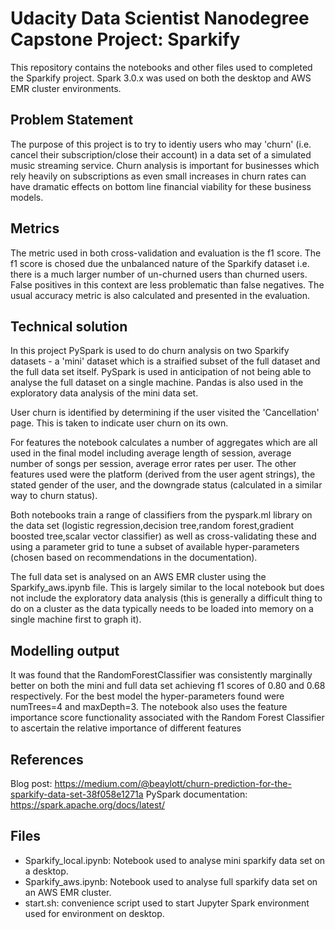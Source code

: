 # Udacity Data Scientist Nanodegree Capstone Project: Sparkify 

This repository contains the notebooks and other files used to completed the Sparkify project. Spark 3.0.x was used on both the desktop and AWS EMR cluster environments.

## Problem Statement

The purpose of this project is to try to identiy users who may 'churn' (i.e. cancel their subscription/close their account) in a data set of a simulated music streaming service. Churn analysis is important for businesses which rely heavily on subscriptions as even small increases in churn rates can have dramatic effects on bottom line financial viability for these business models. 

## Metrics

The metric used in both cross-validation and evaluation is the f1 score. The f1 score is chosed due the unbalanced nature of the Sparkify dataset i.e. there is a much larger number of un-churned users than churned users. False positives in this context are less problematic than false negatives. The usual accuracy metric is also calculated and presented in the evaluation.

## Technical solution 

In this project PySpark is used to do churn analysis on two Sparkify datasets - a 'mini' dataset which is a straified subset of the full dataset and the full data set itself. PySpark is used in anticipation of not being able to analyse the full dataset on a single machine. Pandas is also used in the exploratory data analysis of the mini data set. 

User churn is identified by determining if the user visited the 'Cancellation' page. This is taken to indicate user churn on its own.

For features the notebook calculates a number of aggregates which are all used in the final model including average length of session, average number of songs per session, average error rates per user. The other features used were the platform (derived from the user agent strings), the stated gender of the user, and the downgrade status (calculated in a similar way to churn status). 

Both notebooks train a range of classifiers from the pyspark.ml library on the data set (logistic regression,decision tree,random forest,gradient boosted tree,scalar vector classifier) as well as cross-validating these and using a parameter grid to tune a subset of available hyper-parameters (chosen based on recommendations in the documentation).

The full data set is analysed on an AWS EMR cluster using the Sparkify_aws.ipynb file. This is largely similar to the local notebook but does not include the exploratory data analysis (this is generally a difficult thing to do on a cluster as the data typically needs to be loaded into memory on a single machine first to graph it).

## Modelling output

It was found that the RandomForestClassifier was consistently marginally better on both the mini and full data set achieving f1 scores of 0.80 and 0.68 respectively. For the best model the hyper-parameters found were numTrees=4 and maxDepth=3. The notebook also uses the feature importance score functionality associated with the Random Forest Classifier to ascertain the relative importance of different features

## References

Blog post: https://medium.com/@beaylott/churn-prediction-for-the-sparkify-data-set-38f058e1271a
PySpark documentation: https://spark.apache.org/docs/latest/

## Files
* Sparkify_local.ipynb: Notebook used to analyse mini sparkify data set on a desktop.
* Sparkify_aws.ipynb: Notebook used to analyse full sparkify data set on an AWS EMR cluster.
* start.sh: convenience script used to start Jupyter Spark environment used for environment on desktop.
